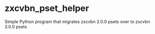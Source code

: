# zxcvbn_pset_helper
Simple Python program that migrates zxcvbn 2.0.0 psets over to zxcvbn 3.0.0 psets
